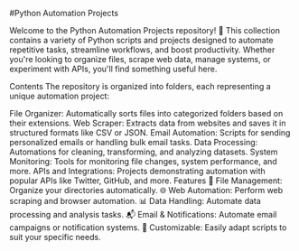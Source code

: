 #Python Automation Projects

Welcome to the Python Automation Projects repository! 🎉 This collection contains a variety of Python scripts and projects designed to automate repetitive tasks, streamline workflows, and boost productivity. Whether you're looking to organize files, scrape web data, manage systems, or experiment with APIs, you'll find something useful here.

Contents
The repository is organized into folders, each representing a unique automation project:

File Organizer: Automatically sorts files into categorized folders based on their extensions.
Web Scraper: Extracts data from websites and saves it in structured formats like CSV or JSON.
Email Automation: Scripts for sending personalized emails or handling bulk email tasks.
Data Processing: Automations for cleaning, transforming, and analyzing datasets.
System Monitoring: Tools for monitoring file changes, system performance, and more.
APIs and Integrations: Projects demonstrating automation with popular APIs like Twitter, GitHub, and more.
Features
📁 File Management: Organize your directories automatically.
🌐 Web Automation: Perform web scraping and browser automation.
📊 Data Handling: Automate data processing and analysis tasks.
📬 Email & Notifications: Automate email campaigns or notification systems.
🔄 Customizable: Easily adapt scripts to suit your specific needs.
